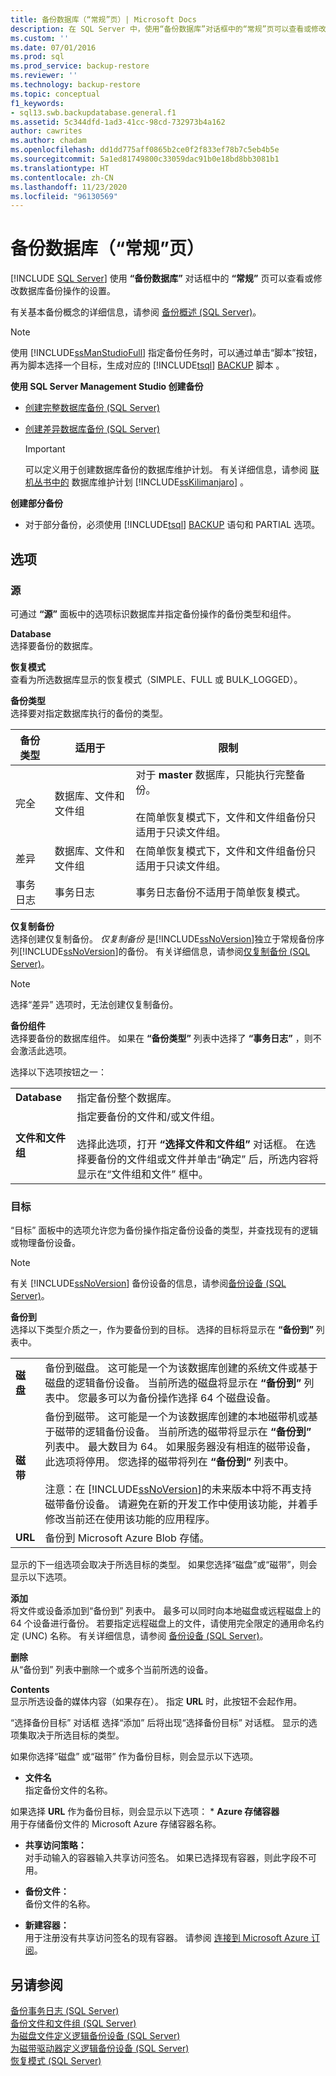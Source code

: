 ```yaml
---
title: 备份数据库（“常规”页）| Microsoft Docs
description: 在 SQL Server 中，使用“备份数据库”对话框中的“常规”页可以查看或修改数据库备份操作的源和目标设置。
ms.custom: ''
ms.date: 07/01/2016
ms.prod: sql
ms.prod_service: backup-restore
ms.reviewer: ''
ms.technology: backup-restore
ms.topic: conceptual
f1_keywords:
- sql13.swb.backupdatabase.general.f1
ms.assetid: 5c344dfd-1ad3-41cc-98cd-732973b4a162
author: cawrites
ms.author: chadam
ms.openlocfilehash: dd1dd775aff0865b2ce0f2f833ef78b7c5eb4b5e
ms.sourcegitcommit: 5a1ed81749800c33059dac91b0e18bd8bb3081b1
ms.translationtype: HT
ms.contentlocale: zh-CN
ms.lasthandoff: 11/23/2020
ms.locfileid: "96130569"
---
```

# <a name="back-up-database-general-page"></a>备份数据库（“常规”页）
 [!INCLUDE [SQL Server](../../includes/applies-to-version/sqlserver.md)]
  使用 **“备份数据库”** 对话框中的 **“常规”** 页可以查看或修改数据库备份操作的设置。  
  
 有关基本备份概念的详细信息，请参阅 [备份概述 (SQL Server)](../../relational-databases/backup-restore/backup-overview-sql-server.md)。  
  
> [!NOTE]  
>  使用 [!INCLUDE[ssManStudioFull](../../includes/ssmanstudiofull-md.md)] 指定备份任务时，可以通过单击“脚本”按钮，再为脚本选择一个目标，生成对应的 [!INCLUDE[tsql](../../includes/tsql-md.md)] [BACKUP](../../t-sql/statements/backup-transact-sql.md) 脚本  。  
  
 **使用 SQL Server Management Studio 创建备份**  
  
-   [创建完整数据库备份 (SQL Server)](../../relational-databases/backup-restore/create-a-full-database-backup-sql-server.md)  
  
-   [创建差异数据库备份 (SQL Server)](../../relational-databases/backup-restore/create-a-differential-database-backup-sql-server.md)  
  
    > [!IMPORTANT]  
    >  可以定义用于创建数据库备份的数据库维护计划。 有关详细信息，请参阅 [联机丛书中的](../maintenance-plans/maintenance-plans.md) 数据库维护计划 [!INCLUDE[ssKilimanjaro](../../includes/sskilimanjaro-md.md)] 。  
  
 **创建部分备份**  
  
-   对于部分备份，必须使用 [!INCLUDE[tsql](../../includes/tsql-md.md)] [BACKUP](../../t-sql/statements/backup-transact-sql.md) 语句和 PARTIAL 选项。  
  
## <a name="options"></a>选项  
  
### <a name="source"></a>源  
 可通过 **“源”** 面板中的选项标识数据库并指定备份操作的备份类型和组件。  
  
 **Database**  
 选择要备份的数据库。  
  
 **恢复模式**  
 查看为所选数据库显示的恢复模式（SIMPLE、FULL 或 BULK_LOGGED）。  
  
 **备份类型**  
 选择要对指定数据库执行的备份的类型。  
  
|备份类型|适用于|限制|  
|-----------------|-------------------|------------------|  
|完全|数据库、文件和文件组|对于 **master** 数据库，只能执行完整备份。<br /><br /> 在简单恢复模式下，文件和文件组备份只适用于只读文件组。|  
|差异|数据库、文件和文件组|在简单恢复模式下，文件和文件组备份只适用于只读文件组。|  
|事务日志|事务日志|事务日志备份不适用于简单恢复模式。|  
  
 **仅复制备份**  
 选择创建仅复制备份。 *仅复制备份* 是[!INCLUDE[ssNoVersion](../../includes/ssnoversion-md.md)]独立于常规备份序列[!INCLUDE[ssNoVersion](../../includes/ssnoversion-md.md)]的备份。 有关详细信息，请参阅[仅复制备份 (SQL Server)](../../relational-databases/backup-restore/copy-only-backups-sql-server.md)。  
  
> [!NOTE]  
>  选择“差异”  选项时，无法创建仅复制备份。  
  
 **备份组件**  
 选择要备份的数据库组件。 如果在 **“备份类型”** 列表中选择了 **“事务日志”** ，则不会激活此选项。  
  
 选择以下选项按钮之一：  
  
|||  
|-|-|  
|**Database**|指定备份整个数据库。|  
|**文件和文件组**|指定要备份的文件和/或文件组。<br /><br /> 选择此选项，打开 **“选择文件和文件组”** 对话框。 在选择要备份的文件组或文件并单击“确定”  后，所选内容将显示在“文件组和文件”  框中。|  
  
### <a name="destination"></a>目标  
 “目标”  面板中的选项允许您为备份操作指定备份设备的类型，并查找现有的逻辑或物理备份设备。  
  
> [!NOTE]  
>  有关 [!INCLUDE[ssNoVersion](../../includes/ssnoversion-md.md)] 备份设备的信息，请参阅[备份设备 (SQL Server)](../../relational-databases/backup-restore/backup-devices-sql-server.md)。  
  
 **备份到**  
 选择以下类型介质之一，作为要备份到的目标。 选择的目标将显示在 **“备份到”** 列表中。  
  
|||  
|-|-|  
|**磁盘**|备份到磁盘。 这可能是一个为该数据库创建的系统文件或基于磁盘的逻辑备份设备。 当前所选的磁盘将显示在 **“备份到”** 列表中。 您最多可以为备份操作选择 64 个磁盘设备。|  
|**磁带**|备份到磁带。 这可能是一个为该数据库创建的本地磁带机或基于磁带的逻辑备份设备。 当前所选的磁带将显示在 **“备份到”** 列表中。 最大数目为 64。 如果服务器没有相连的磁带设备，此选项将停用。 您选择的磁带将列在 **“备份到”** 列表中。<br /><br /> 注意：在 [!INCLUDE[ssNoVersion](../../includes/ssnoversion-md.md)]的未来版本中将不再支持磁带备份设备。 请避免在新的开发工作中使用该功能，并着手修改当前还在使用该功能的应用程序。|  
|**URL**|备份到 Microsoft Azure Blob 存储。|  
  
 显示的下一组选项会取决于所选目标的类型。 如果您选择“磁盘”或“磁带”，则会显示以下选项。  
  
 **添加**  
 将文件或设备添加到“备份到”  列表中。 最多可以同时向本地磁盘或远程磁盘上的 64 个设备进行备份。 若要指定远程磁盘上的文件，请使用完全限定的通用命名约定 (UNC) 名称。 有关详细信息，请参阅 [备份设备 (SQL Server)](../../relational-databases/backup-restore/backup-devices-sql-server.md)。  
 
 
  
 **删除**  
 从“备份到”  列表中删除一个或多个当前所选的设备。  
  
 **Contents**  
显示所选设备的媒体内容（如果存在）。  指定 **URL** 时，此按钮不会起作用。 
   
“选择备份目标”  对话框 选择“添加”  后将出现“选择备份目标”  对话框。   显示的选项集取决于所选目标的类型。 

如果你选择“磁盘”  或“磁带”  作为备份目标，则会显示以下选项。  

*
  **文件名**  
    指定备份文件的名称。

如果选择 **URL** 作为备份目标，则会显示以下选项：
*
  **Azure 存储容器**  
  用于存储备份文件的 Microsoft Azure 存储容器名称。 
   
*
  **共享访问策略：**  
  对手动输入的容器输入共享访问签名。  如果已选择现有容器，则此字段不可用。
  
*
  **备份文件：**  
  备份文件的名称。

*
  **新建容器：**  
用于注册没有共享访问签名的现有容器。  请参阅 [连接到 Microsoft Azure 订阅](../../relational-databases/backup-restore/connect-to-a-microsoft-azure-subscription.md)。
  
## <a name="see-also"></a>另请参阅  
 [备份事务日志 (SQL Server)](../../relational-databases/backup-restore/back-up-a-transaction-log-sql-server.md)   
 [备份文件和文件组 (SQL Server)](../../relational-databases/backup-restore/back-up-files-and-filegroups-sql-server.md)   
 [为磁盘文件定义逻辑备份设备 (SQL Server)](../../relational-databases/backup-restore/define-a-logical-backup-device-for-a-disk-file-sql-server.md)   
 [为磁带驱动器定义逻辑备份设备 (SQL Server)](../../relational-databases/backup-restore/define-a-logical-backup-device-for-a-tape-drive-sql-server.md)   
 [恢复模式 (SQL Server)](../../relational-databases/backup-restore/recovery-models-sql-server.md)  
  
  

